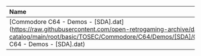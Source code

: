 |Name|Size|
|:---|---:|
|[Commodore C64 - Demos - [SDA].dat](https://raw.githubusercontent.com/open-retrogaming-archive/dat-catalog/main/root/basic/TOSEC/Commodore/C64/Demos/[SDA]/Commodore C64 - Demos - [SDA].dat)|9614|
